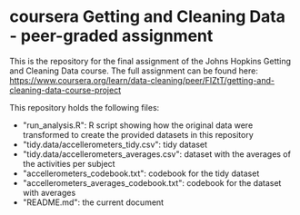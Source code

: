 # coursera Getting and Cleaning Data - peer-graded assignment

This is the repository for the final assignment of the Johns Hopkins Getting and Cleaning Data course.
The full assignment can be found here: https://www.coursera.org/learn/data-cleaning/peer/FIZtT/getting-and-cleaning-data-course-project

This repository holds the following files:
- "run_analysis.R": R script showing how the original data were transformed to create the provided datasets in this repository
- "tidy.data/accellerometers_tidy.csv": tidy dataset
- "tidy.data/accellerometers_averages.csv": dataset with the averages of the activities per subject
- "accellerometers_codebook.txt": codebook for the tidy dataset
- "accellerometers_averages_codebook.txt": codebook for the dataset with averages
- "README.md": the current document
